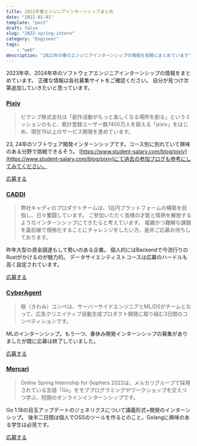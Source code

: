 ```yaml
---
title: 2022年春エンジニアインターンシップまとめ
date: "2022-01-01"
template: "post"
draft: false
slug: "2022-spring-intern"
category: "Engineer"
tags:
    - "web"
description: "2022年の春のエンジニアインターンシップの情報を気軽にまとめています"
---
```


2023年卒、2024年卒のソフトウェアエンジニアインターンシップの情報をまとめています。
正確な情報は各社募集サイトをご確認ください。
自分が見つけ次第追加していきたいと思っています。

### [Pixiv](https://www.pixiv.co.jp/spring_bootcamp_2022)

> ピクシブ株式会社は「創作活動がもっと楽しくなる場所を創る」というミッションのもと、累計登録ユーザー数7400万人を超える「pixiv」をはじめ、現在15以上のサービス開発を進めています。

23, 24卒のソフトウェア開発インターンシップです。コース別に別れていて興味のある分野で挑戦できるそう。
[https://www.student-salary.com/blog/pixiv](https://www.student-salary.com/blog/pixiv)にて過去の参加ブログも参考にしてみてください。

[応募する](https://www.pixiv.co.jp/spring_bootcamp_2022)

### [CADDI](https://recruiting.caddi.jp/recruit/eng/spring_intern)

> 弊社キャディのプロダクトチームは、1兆円プラットフォームの構築を目指し、日々奮闘しています。
> ご参加いただく皆様の才能と情熱を解放するようなインターンシップにできたらと考えています。
> 複雑かつ難解な課題を最前線で規格化することにチャレンジをしたい方、是非ご応募お待ちしております。

昨年大型の資金調達もして勢いのある企業。
個人的にはBackendで今流行りのRustがかけるのが魅力的。
データサイエンティストコースは応募のハードルも高く設定されています。

[応募する](https://recruiting.caddi.jp/recruit/eng/spring_intern)

### [CyberAgent](https://www.cyberagent.co.jp/careers/students/event/detail/id=26886)

> 極（きわみ）コンペは、サーバーサイドエンジニアとML/DSがチームとなって、広告クリエイティブ自動生成プロダクト開発に取り組む3日間のコンペティションです。

MLのインターンシップ。もう一つ、春休み開発インターンシップの募集がありましたが既に応募は終了していました。

[応募する](https://www.cyberagent.co.jp/careers/students/event/detail/id=26886)

### [Mercari](https://mercari.wd3.myworkdayjobs.com/ja-JP/mercari_external/job/Work-from-Home-JP/Online-Spring-Internship-for-Gophers-2022--Internship-_JR-000001163)

> Online Spring Internship for Gophers 2022は、メルカリグループで採用されている言語「Go」をモブプログラミングやワークショップを交えつつ学ぶ、短期のオンラインインターンシップです。

Go 1.18の目玉アップデートのジェネリクスについて講義形式+開発のインターンシップ。
後半二日間は個人でOSSのツールを作るとのこと。Golangに興味のある学生は必見です。

[応募する](https://mercari.wd3.myworkdayjobs.com/ja-JP/mercari_external/job/Work-from-Home-JP/Online-Spring-Internship-for-Gophers-2022--Internship-_JR-000001163)



